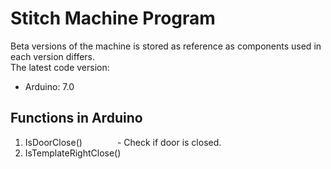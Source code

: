 # Stitch Machine Program
Beta versions of the machine is stored as reference as components used in each version differs.  
The latest code version:
- Arduino: 7.0
## Functions in Arduino
1) IsDoorClose()&emsp;&emsp;&emsp;&emsp;- Check if door is closed.
2) IsTemplateRightClose()
